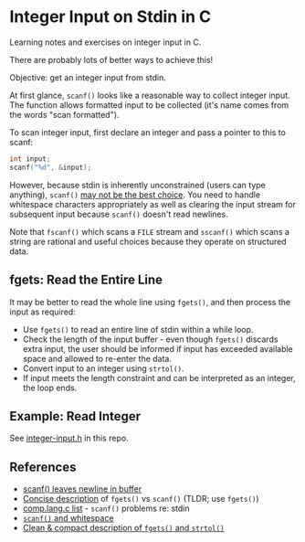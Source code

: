 Integer Input on Stdin in C
===========================
Learning notes and exercises on integer input in C.

There are probably lots of better ways to achieve this!


Objective: get an integer input from stdin.

At first glance, `scanf()` looks like a reasonable way to collect integer input. The function allows formatted input to be collected (it's name comes from the words "scan formatted").

To scan integer input, first declare an integer and pass a pointer to this to scanf:

```c
int input;
scanf("%d", &input);
```

However, because stdin is inherently unconstrained (users can type anything), `scanf()` [may not be the best choice][2]. You need to handle whitespace characters appropriately as well as clearing the input stream for subsequent input because `scanf()` doesn't read newlines.

Note that `fscanf()` which scans a `FILE` stream and `sscanf()` which scans a string are rational and useful choices because they operate on structured data.

fgets: Read the Entire Line
---------------------------
It may be better to read the whole line using `fgets()`, and then process the input as required:

* Use `fgets()` to read an entire line of stdin within a while loop.
* Check the length of the input buffer - even though `fgets()` discards extra input, the user should be informed if input has exceeded available space and allowed to re-enter the data.
* Convert input to an integer using `strtol()`.
* If input meets the length constraint and can be interpreted as an integer, the loop ends.


Example: Read Integer
---------------------
See [integer-input.h](integer-input.h) in this repo.

References
----------
* [scanf() leaves newline in buffer][1]
* [Concise description][2] of `fgets()` vs `scanf()` (TLDR; use `fgets()`)
* [comp.lang.c list][3] - `scanf()` problems re: stdin
* [`scanf()` and whitespace][4]
* [Clean & compact description of `fgets()` and `strtol()`][5]

[1]: https://www.geeksforgeeks.org/problem-with-scanf-when-there-is-fgetsgetsscanf-after-it/
[2]: https://stackoverflow.com/a/3302594/3590673
[3]: http://c-faq.com/stdio/scanfprobs.html
[4]: http://c-faq.com/stdio/scanfhang.html
[5]: https://stackoverflow.com/a/26583890/3590673
